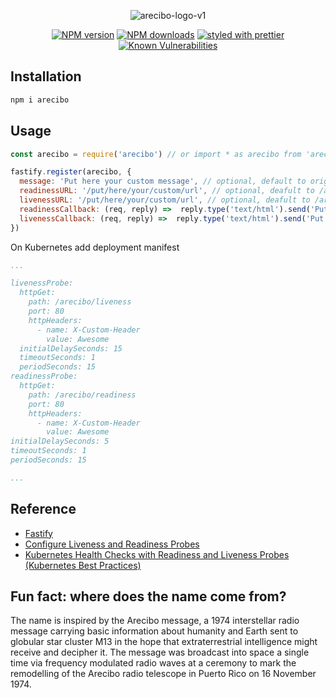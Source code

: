<div align="center">

![arecibo-logo-v1](https://user-images.githubusercontent.com/6388707/44850629-2441de80-ac5e-11e8-9508-10beca9d17ef.png)
            
</div>

<div align="center">

[![NPM version](https://img.shields.io/npm/v/arecibo.svg?style=flat)](https://www.npmjs.com/package/arecibo)
[![NPM downloads](https://img.shields.io/npm/dm/arecibo.svg?style=flat)](https://www.npmjs.com/package/arecibo) 
[![styled with prettier](https://img.shields.io/badge/styled_with-prettier-ff69b4.svg)](https://github.com/prettier/prettier)
[![Known Vulnerabilities](https://snyk.io/test/github/nucleode/arecibo/badge.svg?targetFile=package.json)](https://snyk.io/test/github/nucleode/arecibo?targetFile=package.json)

</div>

## Installation

```bash
npm i arecibo
```

## Usage 

```javascript
const arecibo = require('arecibo') // or import * as arecibo from 'arecibo'

fastify.register(arecibo, {
  message: 'Put here your custom message', // optional, default to original arecibo message 
  readinessURL: '/put/here/your/custom/url', // optional, deafult to /arecibo/readiness
  livenessURL: '/put/here/your/custom/url', // optional, deafult to /arecibo/liveness
  readinessCallback: (req, reply) =>  reply.type('text/html').send('Put here your custom message') // optional
  livenessCallback: (req, reply) =>  reply.type('text/html').send('Put here your custom message') // optional
})

```

On Kubernetes add deployment manifest

```yaml
...

livenessProbe:
  httpGet:
    path: /arecibo/liveness
    port: 80
    httpHeaders:
      - name: X-Custom-Header
        value: Awesome
  initialDelaySeconds: 15
  timeoutSeconds: 1
  periodSeconds: 15
readinessProbe:
  httpGet:
    path: /arecibo/readiness
    port: 80
    httpHeaders:
      - name: X-Custom-Header
        value: Awesome
initialDelaySeconds: 5
timeoutSeconds: 1
periodSeconds: 15

...
```

## Reference
* <a href="https://github.com/fastify/fastify">Fastify</a>
* <a href="https://kubernetes.io/docs/tasks/configure-pod-container/configure-liveness-readiness-probes/">Configure Liveness and Readiness Probes</a>
* <a href="https://www.youtube.com/watch?v=mxEvAPQRwhw">Kubernetes Health Checks with Readiness and Liveness Probes (Kubernetes Best Practices)</a>

## Fun fact: where does the name come from? 
The name is inspired by the Arecibo message, a 1974 interstellar radio message carrying basic information about humanity and Earth sent to globular star cluster M13 in the hope that extraterrestrial intelligence might receive and decipher it. The message was broadcast into space a single time via frequency modulated radio waves at a ceremony to mark the remodelling of the Arecibo radio telescope in Puerto Rico on 16 November 1974.
